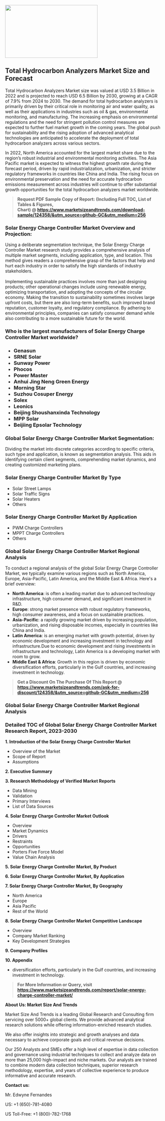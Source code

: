 <p><img class="alignnone size-medium wp-image-20088" src="https://ffe5etoiles.com/wp-content/uploads/2024/12/MST1-300x171.png" alt="" width="300" height="171" /></p><h2>Total Hydrocarbon Analyzers Market Size and Forecast</h2><p>Total Hydrocarbon Analyzers Market size was valued at USD 3.5 Billion in 2022 and is projected to reach USD 6.5 Billion by 2030, growing at a CAGR of 7.9% from 2024 to 2030. The demand for total hydrocarbon analyzers is primarily driven by their critical role in monitoring air and water quality, as well as their applications in industries such as oil & gas, environmental monitoring, and manufacturing. The increasing emphasis on environmental regulations and the need for stringent pollution control measures are expected to further fuel market growth in the coming years. The global push for sustainability and the rising adoption of advanced analytical technologies are anticipated to accelerate the deployment of total hydrocarbon analyzers across various sectors.</p><p>In 2022, North America accounted for the largest market share due to the region’s robust industrial and environmental monitoring activities. The Asia Pacific market is expected to witness the highest growth rate during the forecast period, driven by rapid industrialization, urbanization, and stricter regulatory frameworks in countries like China and India. The rising focus on environmental preservation and the need for accurate hydrocarbon emissions measurement across industries will continue to offer substantial growth opportunities for the total hydrocarbon analyzers market worldwide.</p></p><blockquote id="" class=""><strong>Request PDF Sample Copy of Report: (Including Full TOC, List of Tables &amp; Figures, Chart)&nbsp;@&nbsp;<strong><a href="https://www.marketsizeandtrends.com/download-sample/124358/&utm_source=github-GC&utm_medium=256" target="_blank">https://www.marketsizeandtrends.com/download-sample/124358/&utm_source=github-GC&utm_medium=256</a></strong></strong></blockquote><h3 id="" class="">Solar Energy Charge Controller Market&nbsp;Overview and Projection:</h3><p id="" class="">Using a deliberate segmentation technique, the Solar Energy Charge Controller Market research study provides a comprehensive analysis of multiple market segments, including application, type, and location. This method gives readers a comprehensive grasp of the factors that help and hurt each industry in order to satisfy the high standards of industry stakeholders. <br /> <br />Implementing sustainable practices involves more than just designing products; other operational changes include using renewable energy, optimizing transportation, and adopting the concepts of the circular economy. Making the transition to sustainability sometimes involves large upfront costs, but there are also long-term benefits, such improved brand reputation, customer loyalty, and regulatory compliance. By adhering to environmental principles, companies can satisfy consumer demand while also contributing to a more sustainable future for the world.</p><h3 id="" class="">Who is the largest manufacturers of&nbsp;Solar Energy Charge Controller Market worldwide?</h3><h3 class=""><p><ul><li>Genasun </li><li> SRNE Solar </li><li> Sunway Power </li><li> Phocos </li><li> Power Master </li><li> Anhui Jing Neng Green Energy </li><li> Morning Star </li><li> Suzhou Cosuper Energy </li><li> Solex </li><li> Leonics </li><li> Beijing Shoushanxinda Technology </li><li> MPP Solar </li><li> Beijiing Epsolar Technology</li></ul></p></h3><h3 id="" class="">Global&nbsp;Solar Energy Charge Controller Market Segmentation:</h3><p id="" class="">Dividing the market into discrete categories according to specific criteria, such type and application, is known as segmentation analysis. This aids in identifying certain client segments, comprehending market dynamics, and creating customized marketing plans.</p><h3 id="" class="">Solar Energy Charge Controller Market&nbsp;By Type</h3><p><p><ul><li>Solar Street Lamps</li><li> Solar Traffic Signs</li><li> Solar Heaters</li><li> Others</p></li></ul></p></p><h3 id="" class="">Solar Energy Charge Controller Market&nbsp;By Application</h3><p class=""><p><ul><li>PWM Charge Controllers</li><li> MPPT Charge Controllers</li><li> Others</li></ul></p></p><h3 id="" class="">Global Solar Energy Charge Controller Market Regional Analysis</h3><p id="" class="">To conduct a regional analysis of the global Solar Energy Charge Controller Market, we typically examine various regions such as North America, Europe, Asia-Pacific, Latin America, and the Middle East &amp; Africa. Here's a brief overview:</p><ul><li><strong>North America</strong>: is often a leading market due to advanced technology infrastructure, high consumer demand, and significant investment in R&amp;D.</li><li><strong>Europe</strong>: strong market presence with robust regulatory frameworks, high consumer awareness, and a focus on sustainable practices.</li><li><strong>Asia-Pacific</strong>: a rapidly growing market driven by increasing population, urbanization, and rising disposable incomes, especially in countries like China and India.</li><li><strong>Latin America</strong>: is an emerging market with growth potential, driven by economic development and increasing investment in technology and infrastructure.Due to economic development and rising investments in infrastructure and technology, Latin America is a developing market with room to grow.</li><li><strong>Middle East &amp; Africa</strong>: Growth in this region is driven by economic diversification efforts, particularly in the Gulf countries, and increasing investment in technology.</li></ul><blockquote id="" class=""><strong>Get a Discount On The Purchase Of This Report @ <strong><a href="https://www.marketsizeandtrends.com/ask-for-discount/124358/&utm_source=github-GC&utm_medium=256" target="_blank">https://www.marketsizeandtrends.com/ask-for-discount/124358/&utm_source=github-GC&utm_medium=256</a></strong></strong></blockquote><h3 id="" class="">Global Solar Energy Charge Controller Market Regional Analysis</h3><h3 id="" class="">Detailed TOC of Global Solar Energy Charge Controller Market Research Report, 2023-2030</h3><p id="" class=""><strong>1. Introduction of the Solar Energy Charge Controller Market</strong></p><ul><li>Overview of the Market</li><li>Scope of Report</li><li>Assumptions</li></ul><p id="" class=""><strong>2. Executive Summary</strong></p><p id="" class=""><strong>3. Research Methodology of Verified Market Reports</strong></p><ul><li>Data Mining</li><li>Validation</li><li>Primary Interviews</li><li>List of Data Sources</li></ul><p id="" class=""><strong>4. Solar Energy Charge Controller Market Outlook</strong></p><ul><li>Overview</li><li>Market Dynamics</li><li>Drivers</li><li>Restraints</li><li>Opportunities</li><li>Porters Five Force Model</li><li>Value Chain Analysis</li></ul><p id="" class=""><strong>5. Solar Energy Charge Controller Market, By Product</strong></p><p id="" class=""><strong>6. Solar Energy Charge Controller Market, By Application</strong></p><p id="" class=""><strong>7. Solar Energy Charge Controller Market, By Geography</strong></p><ul><li>North America</li><li>Europe</li><li>Asia Pacific</li><li>Rest of the World</li></ul><p id="" class=""><strong>8. Solar Energy Charge Controller Market Competitive Landscape</strong></p><ul><li>Overview</li><li>Company Market Ranking</li><li>Key Development Strategies</li></ul><p id="" class=""><strong>9. Company Profiles</strong></p><p id="" class=""><strong>10. Appendix</strong></p><ul><li>diversification efforts, particularly in the Gulf countries, and increasing investment in technology.</li></ul><blockquote id="" class=""><strong>For More Information or Query, visit <strong><strong><a href="https://www.marketsizeandtrends.com/report/solar-energy-charge-controller-market/" target="_blank">https://www.marketsizeandtrends.com/report/solar-energy-charge-controller-market/</a></strong></strong></strong></blockquote><p id="" class=""><strong>About Us: Market Size And Trends</strong></p><p id="" class="">Market Size And Trends is a leading Global Research and Consulting firm servicing over 5000+ global clients. We provide advanced analytical research solutions while offering information-enriched research studies.</p><p id="" class="">We also offer insights into strategic and growth analyses and data necessary to achieve corporate goals and critical revenue decisions.</p><p id="" class="">Our 250 Analysts and SMEs offer a high level of expertise in data collection and governance using industrial techniques to collect and analyze data on more than 25,000 high-impact and niche markets. Our analysts are trained to combine modern data collection techniques, superior research methodology, expertise, and years of collective experience to produce informative and accurate research.</p><p id="" class=""><strong>Contact us:</strong></p><p id="" class="">Mr. Edwyne Fernandes</p><p id="" class="">US: +1 (650)-781-4080</p><p id="" class="">US Toll-Free: +1 (800)-782-1768</p>
